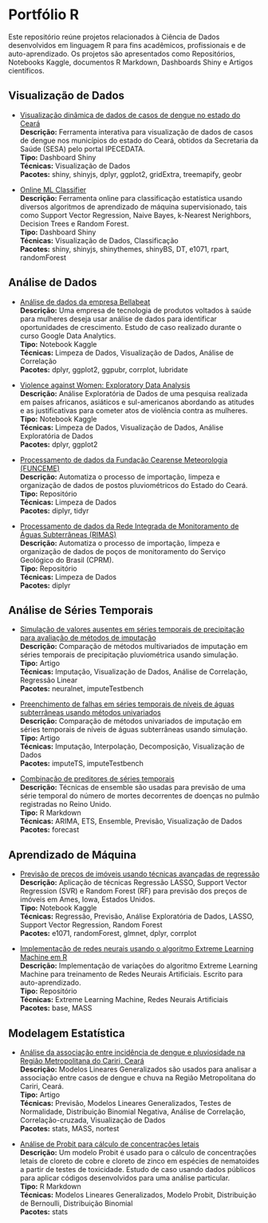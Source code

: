 # Portfólio R

Este repositório reúne projetos relacionados à Ciência de Dados desenvolvidos em linguagem R para fins acadêmicos, profissionais e de auto-aprendizado.
Os projetos são apresentados como Repositórios, Notebooks Kaggle, documentos R Markdown, Dashboards Shiny e Artigos científicos.

## Visualização de Dados

- [Visualização dinâmica de dados de casos de dengue no estado do Ceará](https://rubensocj.shinyapps.io/dengue-ce/)  
**Descrição:** Ferramenta interativa para visualização de dados de casos de dengue nos municípios do estado do Ceará, obtidos da Secretaria da Saúde (SESA) pelo portal IPECEDATA.  
**Tipo:** Dashboard Shiny  
**Técnicas:** Visualização de Dados  
**Pacotes:** shiny, shinyjs, dplyr, ggplot2, gridExtra, treemapify, geobr

- [Online ML Classifier](https://rubensocj.shinyapps.io/online-ml-classifier/)  
**Descrição:** Ferramenta online para classificação estatística usando diversos algoritmos de aprendizado de máquina supervisionado, tais como Support Vector Regression, Naive Bayes, k-Nearest Nerighbors, Decision Trees e Random Forest.  
**Tipo:** Dashboard Shiny  
**Técnicas:** Visualização de Dados, Classificação  
**Pacotes:** shiny, shinyjs, shinythemes, shinyBS, DT, e1071, rpart, randomForest

## Análise de Dados

- [Análise de dados da empresa Bellabeat](https://www.kaggle.com/code/rubensocj/an-lise-de-dados-da-empresa-bellabeat)  
**Descrição:** Uma empresa de tecnologia de produtos voltados à saúde para mulheres deseja usar análise de dados para identificar oportunidades de crescimento. Estudo de caso realizado durante o curso Google Data Analytics.  
**Tipo:** Notebook Kaggle  
**Técnicas:** Limpeza de Dados, Visualização de Dados, Análise de Correlação  
**Pacotes:** dplyr, ggplot2, ggpubr, corrplot, lubridate

- [Violence against Women: Exploratory Data Analysis](https://www.kaggle.com/rubensocj/violence-against-women-exploratory-data-analysis)  
**Descrição:** Análise Exploratória de Dados de uma pesquisa realizada em países africanos, asiáticos e sul-americanos abordando as atitudes e as justificativas para cometer atos de violência contra as mulheres.  
**Tipo:** Notebook Kaggle  
**Técnicas:** Limpeza de Dados, Visualização de Dados, Análise Exploratória de Dados  
**Pacotes:** dplyr, ggplot2

- [Processamento de dados da Fundação Cearense Meteorologia (FUNCEME)](https://github.com/rubensocj/series-FUNCEME)  
**Descrição:** Automatiza o processo de importação, limpeza e organização de dados de postos pluviométricos do Estado do Ceará.  
**Tipo:** Repositório  
**Técnicas:** Limpeza de Dados  
**Pacotes:** diplyr, tidyr  

- [Processamento de dados da Rede Integrada de Monitoramento de Águas Subterrâneas (RIMAS)](https://github.com/rubensocj/series-RIMAS)  
**Descrição:** Automatiza o processo de importação, limpeza e organização de dados de poços de monitoramento do Serviço Geológico do Brasil (CPRM).  
**Tipo:** Repositório  
**Técnicas:** Limpeza de Dados  
**Pacotes:** diplyr  

## Análise de Séries Temporais

- [Simulação de valores ausentes em séries temporais de precipitação para avaliação de métodos de imputação](https://github.com/rubensocj/arquivo-R/blob/main/src/CunhaJuniorFirmino2022_Climatologia.pdf)  
**Descrição:** Comparação de métodos multivariados de imputação em séries temporais de precipitação pluviométrica usando simulação.  
**Tipo:** Artigo  
**Técnicas:** Imputação, Visualização de Dados, Análise de Correlação, Regressão Linear  
**Pacotes:** neuralnet, imputeTestbench

- [Preenchimento de falhas em séries temporais de níveis de águas subterrâneas usando métodos univariados](https://github.com/rubensocj/arquivo-R/blob/main/src/CunhaJunior2022_ENREHSE.pdf)  
**Descrição:** Comparação de métodos univariados de imputação em séries temporais de níveis de águas subterrâneas usando simulação.  
**Tipo:** Artigo  
**Técnicas:** Imputação, Interpolação, Decomposição, Visualização de Dados  
**Pacotes:** imputeTS, imputeTestbench

- [Combinação de preditores de séries temporais](https://rpubs.com/rubensocj/combination-of-forecasts)  
**Descrição:** Técnicas de ensemble são usadas para previsão de uma série temporal do número de mortes decorrentes de doenças no pulmão registradas no Reino Unido.  
**Tipo:** R Markdown  
**Técnicas:** ARIMA, ETS, Ensemble, Previsão, Visualização de Dados  
**Pacotes:** forecast

## Aprendizado de Máquina

- [Previsão de preços de imóveis usando técnicas avançadas de regressão](https://www.kaggle.com/code/rubensocj/regress-o-lasso-svr-e-random-forest)  
**Descrição:** Aplicação de técnicas Regressão LASSO, Support Vector Regression (SVR) e Random Forest (RF) para previsão dos preços de imóveis em Ames, Iowa, Estados Unidos.  
**Tipo:** Notebook Kaggle  
**Técnicas:** Regressão, Previsão, Análise Exploratória de Dados, LASSO, Support Vector Regression, Random Forest  
**Pacotes:** e1071, randomForest, glmnet, dplyr, corrplot

- [Implementação de redes neurais usando o algoritmo Extreme Learning Machine em R](https://github.com/rubensocj/extreme-learning-machine)  
**Descrição:** Implementação de variações do algoritmo Extreme Learning Machine para treinamento de Redes Neurais Artificiais. Escrito para auto-aprendizado.  
**Tipo:** Repositório  
**Técnicas:** Extreme Learning Machine, Redes Neurais Artificiais  
**Pacotes:** base, MASS

## Modelagem Estatística

- [Análise da associação entre incidência de dengue e
pluviosidade na Região Metropolitana do Cariri, Ceará](https://github.com/rubensocj/arquivo-R/blob/main/src/CunhaJunior2022_GaiaScientia.pdf)  
**Descrição:** Modelos Lineares Generalizados são usados para analisar a associação entre casos de dengue e chuva na Região Metropolitana do Cariri, Ceará.  
**Tipo:** Artigo  
**Técnicas:** Previsão, Modelos Lineares Generalizados, Testes de Normalidade, Distribuição Binomial Negativa, Análise de Correlação, Correlação-cruzada, Visualização de Dados  
**Pacotes:** stats, MASS, nortest

- [Análise de Probit para cálculo de concentrações letais](https://rpubs.com/rubensocj/probit)  
**Descrição:** Um modelo Probit é usado para o cálculo de concentrações letais de cloreto de cobre e cloreto de zinco em espécies de nematoides a partir de testes de toxicidade. Estudo de caso usando dados públicos para aplicar códigos desenvolvidos para uma análise particular.  
**Tipo:** R Markdown  
**Técnicas:** Modelos Lineares Generalizados, Modelo Probit, Distribuição de Bernoulli, Distribuição Binomial  
**Pacotes:** stats
